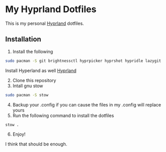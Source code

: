 # My Hyprland Dotfiles

This is my personal [Hyprland](https://hyprland.org/) dotfiles.

## Installation

1. Install the following 
```sh
sudo pacman -S git brightnessctl hyprpicker hyprshot hypridle lazygit
```
Install Hyperland as well
[Hyprland](https://hyprland.org/)

2. Clone this repository
3. Intall gnu stow 
```sh
sudo pacman -S stow
```
4. Backup your .config if you can cause the files in my .config will replace yours
5. Run the following command to install the dotfiles
```sh
stow .
```
6. Enjoy!

I think that should be enough.
